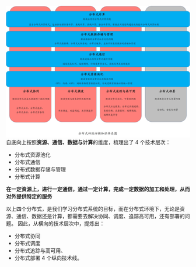 ![](../../img/Pasted%20image%2020220911114917.png)
自底向上按照**资源、通信、数据与计算**的维度，梳理出了 4 个技术层次：
- 分布式资源池化
- 分布式通信
- 分布式数据存储与管理
- 分布式计算

**在一定资源上，进行一定通信，通过一定计算，完成一定数据的加工和处理，从而对外提供特定的服务**

以上四个分布式，是我们学习分布式系统的目标，而在分布式环境下，无论是资源、通信、数据还是计算，都需要去解决协同、调度、追踪高可用，还有部署的问题。
因此，从横向的技术层次中，提炼出：
- 分布式协同
- 分布式调度
- 分布式追踪与高可用、
- 分布式部署
4 个纵向技术线。


